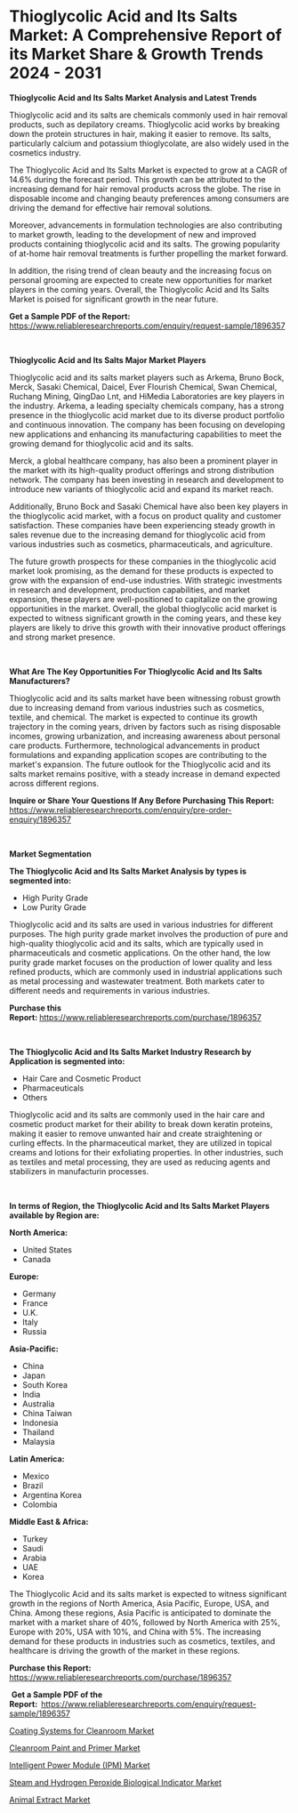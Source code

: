 <p><h1>Thioglycolic Acid and Its Salts Market: A Comprehensive Report of its Market Share & Growth Trends 2024 - 2031</h1></p><p><strong>Thioglycolic Acid and Its Salts Market Analysis and Latest Trends</strong></p>
<p><p>Thioglycolic acid and its salts are chemicals commonly used in hair removal products, such as depilatory creams. Thioglycolic acid works by breaking down the protein structures in hair, making it easier to remove. Its salts, particularly calcium and potassium thioglycolate, are also widely used in the cosmetics industry.</p><p>The Thioglycolic Acid and Its Salts Market is expected to grow at a CAGR of 14.6% during the forecast period. This growth can be attributed to the increasing demand for hair removal products across the globe. The rise in disposable income and changing beauty preferences among consumers are driving the demand for effective hair removal solutions.</p><p>Moreover, advancements in formulation technologies are also contributing to market growth, leading to the development of new and improved products containing thioglycolic acid and its salts. The growing popularity of at-home hair removal treatments is further propelling the market forward.</p><p>In addition, the rising trend of clean beauty and the increasing focus on personal grooming are expected to create new opportunities for market players in the coming years. Overall, the Thioglycolic Acid and Its Salts Market is poised for significant growth in the near future.</p></p>
<p><strong>Get a Sample PDF of the Report:&nbsp;</strong> <a href="https://www.reliableresearchreports.com/enquiry/request-sample/1896357">https://www.reliableresearchreports.com/enquiry/request-sample/1896357</a></p>
<p>&nbsp;</p>
<p><strong>Thioglycolic Acid and Its Salts Major Market Players</strong></p>
<p><p>Thioglycolic acid and its salts market players such as Arkema, Bruno Bock, Merck, Sasaki Chemical, Daicel, Ever Flourish Chemical, Swan Chemical, Ruchang Mining, QingDao Lnt, and HiMedia Laboratories are key players in the industry. Arkema, a leading specialty chemicals company, has a strong presence in the thioglycolic acid market due to its diverse product portfolio and continuous innovation. The company has been focusing on developing new applications and enhancing its manufacturing capabilities to meet the growing demand for thioglycolic acid and its salts.</p><p>Merck, a global healthcare company, has also been a prominent player in the market with its high-quality product offerings and strong distribution network. The company has been investing in research and development to introduce new variants of thioglycolic acid and expand its market reach.</p><p>Additionally, Bruno Bock and Sasaki Chemical have also been key players in the thioglycolic acid market, with a focus on product quality and customer satisfaction. These companies have been experiencing steady growth in sales revenue due to the increasing demand for thioglycolic acid from various industries such as cosmetics, pharmaceuticals, and agriculture.</p><p>The future growth prospects for these companies in the thioglycolic acid market look promising, as the demand for these products is expected to grow with the expansion of end-use industries. With strategic investments in research and development, production capabilities, and market expansion, these players are well-positioned to capitalize on the growing opportunities in the market. Overall, the global thioglycolic acid market is expected to witness significant growth in the coming years, and these key players are likely to drive this growth with their innovative product offerings and strong market presence.</p></p>
<p>&nbsp;</p>
<p><strong>What Are The Key Opportunities For Thioglycolic Acid and Its Salts Manufacturers?</strong></p>
<p><p>Thioglycolic acid and its salts market have been witnessing robust growth due to increasing demand from various industries such as cosmetics, textile, and chemical. The market is expected to continue its growth trajectory in the coming years, driven by factors such as rising disposable incomes, growing urbanization, and increasing awareness about personal care products. Furthermore, technological advancements in product formulations and expanding application scopes are contributing to the market's expansion. The future outlook for the Thioglycolic acid and its salts market remains positive, with a steady increase in demand expected across different regions.</p></p>
<p><strong>Inquire or Share Your Questions If Any Before Purchasing This Report:</strong> <a href="https://www.reliableresearchreports.com/enquiry/pre-order-enquiry/1896357">https://www.reliableresearchreports.com/enquiry/pre-order-enquiry/1896357</a></p>
<p>&nbsp;</p>
<p><strong>Market Segmentation</strong></p>
<p><strong>The Thioglycolic Acid and Its Salts Market Analysis by types is segmented into:</strong></p>
<p><ul><li>High Purity Grade</li><li>Low Purity Grade</li></ul></p>
<p><p>Thioglycolic acid and its salts are used in various industries for different purposes. The high purity grade market involves the production of pure and high-quality thioglycolic acid and its salts, which are typically used in pharmaceuticals and cosmetic applications. On the other hand, the low purity grade market focuses on the production of lower quality and less refined products, which are commonly used in industrial applications such as metal processing and wastewater treatment. Both markets cater to different needs and requirements in various industries.</p></p>
<p><strong>Purchase this Report:&nbsp;</strong><a href="https://www.reliableresearchreports.com/purchase/1896357">https://www.reliableresearchreports.com/purchase/1896357</a></p>
<p>&nbsp;</p>
<p><strong>The Thioglycolic Acid and Its Salts Market Industry Research by Application is segmented into:</strong></p>
<p><ul><li>Hair Care and Cosmetic Product</li><li>Pharmaceuticals</li><li>Others</li></ul></p>
<p><p>Thioglycolic acid and its salts are commonly used in the hair care and cosmetic product market for their ability to break down keratin proteins, making it easier to remove unwanted hair and create straightening or curling effects. In the pharmaceutical market, they are utilized in topical creams and lotions for their exfoliating properties. In other industries, such as textiles and metal processing, they are used as reducing agents and stabilizers in manufacturin processes.</p></p>
<p>&nbsp;</p>
<p><strong>In terms of Region, the Thioglycolic Acid and Its Salts Market Players available by Region are:</strong></p>
<p>
    <p> <strong> North America: </strong>
        <ul>
            <li>United States</li>
            <li>Canada</li>
        </ul>
        </p> 
    <p> <strong> Europe: </strong>
        <ul>
            <li>Germany</li>
            <li>France</li>
            <li>U.K.</li>
            <li>Italy</li>
            <li>Russia</li>
        </ul>
        </p> 
    <p> <strong> Asia-Pacific: </strong>
        <ul>
            <li>China</li>
            <li>Japan</li>
            <li>South Korea</li>
            <li>India</li>
            <li>Australia</li>
            <li>China Taiwan</li>
            <li>Indonesia</li>
            <li>Thailand</li>
            <li>Malaysia</li>
        </ul>
        </p> 
    <p> <strong> Latin America: </strong>
        <ul>
            <li>Mexico</li>
            <li>Brazil</li>
            <li>Argentina Korea</li>
            <li>Colombia</li>
        </ul>
        </p> 
    <p> <strong> Middle East & Africa: </strong>
        <ul>
            <li>Turkey</li>
            <li>Saudi</li>
            <li>Arabia</li>
            <li>UAE</li>
            <li>Korea</li>
        </ul>
    </p>
    </p>
<p><p>The Thioglycolic Acid and its salts market is expected to witness significant growth in the regions of North America, Asia Pacific, Europe, USA, and China. Among these regions, Asia Pacific is anticipated to dominate the market with a market share of 40%, followed by North America with 25%, Europe with 20%, USA with 10%, and China with 5%. The increasing demand for these products in industries such as cosmetics, textiles, and healthcare is driving the growth of the market in these regions.</p></p>
<p><strong>Purchase this Report: </strong><a href="https://www.reliableresearchreports.com/purchase/1896357">https://www.reliableresearchreports.com/purchase/1896357</a></p>
<p>&nbsp;<strong>Get a Sample PDF of the Report:&nbsp;&nbsp;</strong><a href="https://www.reliableresearchreports.com/enquiry/request-sample/1896357">https://www.reliableresearchreports.com/enquiry/request-sample/1896357</a></p>
<p><strong></strong></p>
<p><p><a href="https://github.com/dimitrishawkinswaynenp91rgz/Market-Research-Report-List-1/blob/main/coating-systems-for-cleanroom-market.md">Coating Systems for Cleanroom Market</a></p><p><a href="https://github.com/changoleonlaverguenzanoexiste/Market-Research-Report-List-2/blob/main/cleanroom-paint-and-primer-market.md">Cleanroom Paint and Primer Market</a></p><p><a href="https://fearless-okapi-6c8.notion.site/Intelligent-Power-Module-IPM-Market-Research-Report-Reveals-The-Latest-Trends-And-Opportunities-of-fcb50bef7e8e46df9ba1061d2b5b63e3">Intelligent Power Module (IPM) Market</a></p><p><a href="https://noble-drawer-34c.notion.site/Steam-and-Hydrogen-Peroxide-Biological-Indicator-Market-Growth-Market-Trends-COVID-19-Impact-and--924b7c3419da4e86b8e9a4eebb2c4ec9">Steam and Hydrogen Peroxide Biological Indicator Market</a></p><p><a href="https://view.publitas.com/reportprime-1/animal-extract-market-challenges-opportunities-and-growth-drivers-and-major-market-players-forecasted-for-period-from-2024-2031/">Animal Extract Market</a></p></p>
